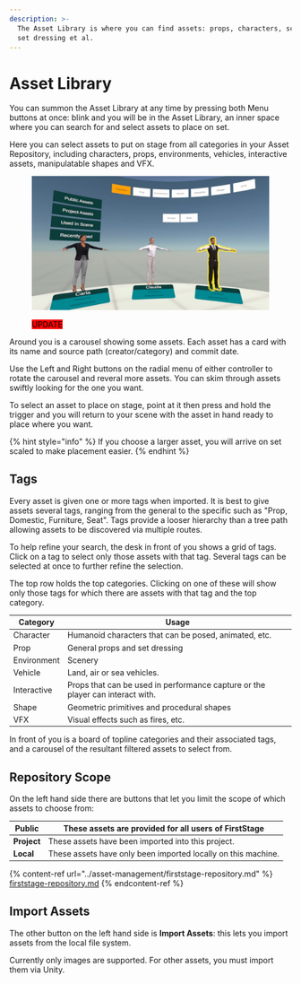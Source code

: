 ```yaml
---
description: >-
  The Asset Library is where you can find assets: props, characters, scenery,
  set dressing et al.
---
```


# Asset Library

You can summon the Asset Library at any time by pressing both Menu buttons at once: blink and you will be in the Asset Library, an inner space where you can search for and select assets to place on set.

Here you can select assets to put on stage from all categories in your Asset Repository, including characters, props, environments, vehicles, interactive assets, manipulatable shapes and VFX.

<figure><img src="../.gitbook/assets/Asset-Library-1024x576.jpeg" alt=""><figcaption><p><mark style="background-color:red;">UPDATE</mark></p></figcaption></figure>

Around you is a carousel showing some assets. Each asset has a card with its name and source path (creator/category) and commit date.

Use the Left and Right buttons on the radial menu of either controller to rotate the carousel and reveral more assets. You can skim through assets swiftly looking for the one you want.

To select an asset to place on stage, point at it then press and hold the trigger and you will return to your scene with the asset in hand ready to place where you want.

{% hint style="info" %}
If you choose a larger asset, you will arrive on set scaled to make placement easier.
{% endhint %}

## Tags

Every asset is given one or more tags when imported. It is best to give assets several tags, ranging from the general to the specific such as "Prop, Domestic, Furniture, Seat". Tags provide a looser hierarchy than a tree path allowing assets to be discovered via multiple routes.

To help refine your search, the desk in front of you shows a grid of tags. Click on a tag to select only those assets with that tag. Several tags can be selected at once to further refine the selection.

The top row holds the top categories. Clicking on one of these will show only those tags for which there are assets with that tag and the top category.

| Category    | Usage                                                                          |
| ----------- | ------------------------------------------------------------------------------ |
| Character   | Humanoid characters that can be posed, animated, etc.                          |
| Prop        | General props and set dressing                                                 |
| Environment | Scenery                                                                        |
| Vehicle     | Land, air or sea vehicles.                                                     |
| Interactive | Props that can be used in performance capture or the player can interact with. |
| Shape       | Geometric primitives and procedural shapes                                     |
| VFX         | Visual effects such as fires, etc.                                             |

In front of you is a board of topline categories and their associated tags, and a carousel of the resultant filtered assets to select from.

## Repository Scope

On the left hand side there are buttons that let you limit the scope of which assets to choose from:

| **Public**  | These assets are provided for all users of FirstStage         |
| ----------- | ------------------------------------------------------------- |
| **Project** | These assets have been imported into this project.            |
| **Local**   | These assets have only been imported locally on this machine. |

{% content-ref url="../asset-management/firststage-repository.md" %}
[firststage-repository.md](../asset-management/firststage-repository.md)
{% endcontent-ref %}

## Import Assets

The other button on the left hand side is **Import Assets**: this lets you import assets from the local file system.

Currently only images are supported. For other assets, you must import them via Unity.
